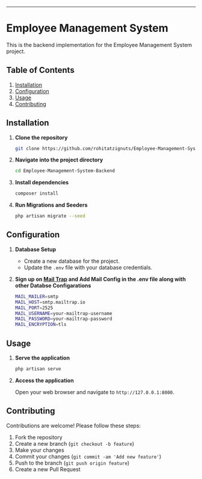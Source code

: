 <!-- # Employee Management System Backend

#### This is the backend implementation for the Employee Management System project.

## Installation

### Clone the Repository and Install Dependencies
`
git clone https://github.com/rohitatzignuts/Employee-Management-System-Backend
`
`
composer install
`

### Create Database
#### Create a new database named laravel using MySQL.

### Sign up on [Mail Trap](https://mailtrap.io/ "Mail Trap") and Add Mail Config in the .env file along with other Databse Configarations


```
MAIL_MAILER=smtp
MAIL_HOST=smtp.mailtrap.io
MAIL_PORT=2525
MAIL_USERNAME=your-mailtrap-username
MAIL_PASSWORD=your-mailtrap-password
MAIL_ENCRYPTION=tls
```

#### Create a new database named laravel using MySQL.

### Run Migrations and Seeders
`
php artisan migrate --seed
`

### Serve the Project
`
php artisan serve
`
 -->

---

# Employee Management System

This is the backend implementation for the Employee Management System project.

## Table of Contents

1. [Installation](#installation)
2. [Configuration](#configuration)
3. [Usage](#usage)
4. [Contributing](#contributing)

## Installation

1. **Clone the repository**

    ```bash
    git clone https://github.com/rohitatzignuts/Employee-Management-System-Backend
    ```

2. **Navigate into the project directory**

    ```bash
    cd Employee-Management-System-Backend
    ```

3. **Install dependencies**

    ```bash
    composer install
    ```

4. **Run Migrations and Seeders**

    ```bash
    php artisan migrate --seed
    ```

## Configuration

1. **Database Setup**

    - Create a new database for the project.
    - Update the `.env` file with your database credentials.

2. **Sign up on [Mail Trap](https://mailtrap.io/ "Mail Trap") and Add Mail Config in the .env file along with other Databse Configarations**

    ```bash
    MAIL_MAILER=smtp
    MAIL_HOST=smtp.mailtrap.io
    MAIL_PORT=2525
    MAIL_USERNAME=your-mailtrap-username
    MAIL_PASSWORD=your-mailtrap-password
    MAIL_ENCRYPTION=tls
    ```

## Usage

1. **Serve the application**

    ```bash
    php artisan serve
    ```

2. **Access the application**

    Open your web browser and navigate to `http://127.0.0.1:8000`.

## Contributing

Contributions are welcome! Please follow these steps:

1. Fork the repository
2. Create a new branch (`git checkout -b feature`)
3. Make your changes
4. Commit your changes (`git commit -am 'Add new feature'`)
5. Push to the branch (`git push origin feature`)
6. Create a new Pull Request


